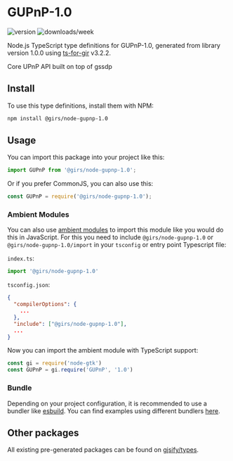 
# GUPnP-1.0

![version](https://img.shields.io/npm/v/@girs/node-gupnp-1.0)
![downloads/week](https://img.shields.io/npm/dw/@girs/node-gupnp-1.0)


Node.js TypeScript type definitions for GUPnP-1.0, generated from library version 1.0.0 using [ts-for-gir](https://github.com/gjsify/ts-for-gir) v3.2.2.

Core UPnP API built on top of gssdp

## Install

To use this type definitions, install them with NPM:
```bash
npm install @girs/node-gupnp-1.0
```

## Usage

You can import this package into your project like this:
```ts
import GUPnP from '@girs/node-gupnp-1.0';
```

Or if you prefer CommonJS, you can also use this:
```ts
const GUPnP = require('@girs/node-gupnp-1.0');
```

### Ambient Modules

You can also use [ambient modules](https://github.com/gjsify/ts-for-gir/tree/main/packages/cli#ambient-modules) to import this module like you would do this in JavaScript.
For this you need to include `@girs/node-gupnp-1.0` or `@girs/node-gupnp-1.0/import` in your `tsconfig` or entry point Typescript file:

`index.ts`:
```ts
import '@girs/node-gupnp-1.0'
```

`tsconfig.json`:
```json
{
  "compilerOptions": {
    ...
  },
  "include": ["@girs/node-gupnp-1.0"],
  ...
}
```

Now you can import the ambient module with TypeScript support: 

```ts
const gi = require('node-gtk')
const GUPnP = gi.require('GUPnP', '1.0')
```


### Bundle

Depending on your project configuration, it is recommended to use a bundler like [esbuild](https://esbuild.github.io/). You can find examples using different bundlers [here](https://github.com/gjsify/ts-for-gir/tree/main/examples).

## Other packages

All existing pre-generated packages can be found on [gjsify/types](https://github.com/gjsify/types).

